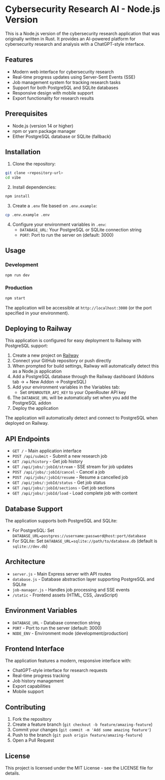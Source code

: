 # Cybersecurity Research AI - Node.js Version

This is a Node.js version of the cybersecurity research application that was originally written in Rust. It provides an AI-powered platform for cybersecurity research and analysis with a ChatGPT-style interface.

## Features

- Modern web interface for cybersecurity research
- Real-time progress updates using Server-Sent Events (SSE)
- Job management system for tracking research tasks
- Support for both PostgreSQL and SQLite databases
- Responsive design with mobile support
- Export functionality for research results

## Prerequisites

- Node.js (version 14 or higher)
- npm or yarn package manager
- Either PostgreSQL database or SQLite (fallback)

## Installation

1. Clone the repository:
```bash
git clone <repository-url>
cd vibe
```

2. Install dependencies:
```bash
npm install
```

3. Create a `.env` file based on `.env.example`:
```bash
cp .env.example .env
```

4. Configure your environment variables in `.env`:
   - `DATABASE_URL`: Your PostgreSQL or SQLite connection string
   - `PORT`: Port to run the server on (default: 3000)

## Usage

### Development

```bash
npm run dev
```

### Production

```bash
npm start
```

The application will be accessible at `http://localhost:3000` (or the port specified in your environment).

## Deploying to Railway

This application is configured for easy deployment to Railway with PostgreSQL support:

1. Create a new project on [Railway](https://railway.app)
2. Connect your GitHub repository or push directly
3. When prompted for build settings, Railway will automatically detect this as a Node.js application
4. Add a PostgreSQL database through the Railway dashboard (Addons tab → + New Addon → PostgreSQL)
5. Add your environment variables in the Variables tab:
   - Set `OPENROUTER_API_KEY` to your OpenRouter API key
6. The `DATABASE_URL` will be automatically set when you add the PostgreSQL addon
7. Deploy the application

The application will automatically detect and connect to PostgreSQL when deployed on Railway.

## API Endpoints

- `GET /` - Main application interface
- `POST /api/submit` - Submit a new research job
- `GET /api/history` - Get job history
- `GET /api/jobs/:jobId/stream` - SSE stream for job updates
- `POST /api/jobs/:jobId/cancel` - Cancel a job
- `POST /api/jobs/:jobId/resume` - Resume a cancelled job
- `GET /api/jobs/:jobId/status` - Get job status
- `GET /api/jobs/:jobId/sections` - Get job sections
- `GET /api/jobs/:jobId/load` - Load complete job with content

## Database Support

The application supports both PostgreSQL and SQLite:

- For PostgreSQL: Set `DATABASE_URL=postgres://username:password@host:port/database`
- For SQLite: Set `DATABASE_URL=sqlite://path/to/database.db` (default is `sqlite://dev.db`)

## Architecture

- `server.js` - Main Express server with API routes
- `database.js` - Database abstraction layer supporting PostgreSQL and SQLite
- `job-manager.js` - Handles job processing and SSE events
- `/static` - Frontend assets (HTML, CSS, JavaScript)

## Environment Variables

- `DATABASE_URL` - Database connection string
- `PORT` - Port to run the server (default: 3000)
- `NODE_ENV` - Environment mode (development/production)

## Frontend Interface

The application features a modern, responsive interface with:

- ChatGPT-style interface for research requests
- Real-time progress tracking
- Job history management
- Export capabilities
- Mobile support

## Contributing

1. Fork the repository
2. Create a feature branch (`git checkout -b feature/amazing-feature`)
3. Commit your changes (`git commit -m 'Add some amazing feature'`)
4. Push to the branch (`git push origin feature/amazing-feature`)
5. Open a Pull Request

## License

This project is licensed under the MIT License - see the LICENSE file for details.